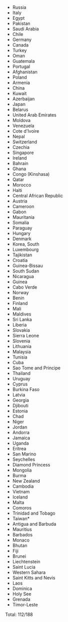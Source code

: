 * Russia
* Italy
* Egypt
* Pakistan
* Saudi Arabia
* Chile
* Germany
* Canada
* Turkey
* Oman
* Guatemala
* Portugal
* Afghanistan
* Poland
* Armenia
* China
* Kuwait
* Azerbaijan
* Japan
* Belarus
* United Arab Emirates
* Moldova
* Venezuela
* Cote d'Ivoire
* Nepal
* Switzerland
* Czechia
* Singapore
* Ireland
* Bahrain
* Ghana
* Congo (Kinshasa)
* Qatar
* Morocco
* Haiti
* Central African Republic
* Austria
* Cameroon
* Gabon
* Mauritania
* Somalia
* Paraguay
* Hungary
* Denmark
* Korea, South
* Luxembourg
* Tajikistan
* Croatia
* Guinea-Bissau
* South Sudan
* Nicaragua
* Guinea
* Cabo Verde
* Norway
* Benin
* Finland
* Mali
* Maldives
* Sri Lanka
* Liberia
* Slovakia
* Sierra Leone
* Slovenia
* Lithuania
* Malaysia
* Tunisia
* Cuba
* Sao Tome and Principe
* Thailand
* Uruguay
* Cyprus
* Burkina Faso
* Latvia
* Georgia
* Djibouti
* Estonia
* Chad
* Niger
* Jordan
* Andorra
* Jamaica
* Uganda
* Eritrea
* San Marino
* Seychelles
* Diamond Princess
* Mongolia
* Burma
* New Zealand
* Cambodia
* Vietnam
* Iceland
* Malta
* Comoros
* Trinidad and Tobago
* Taiwan*
* Antigua and Barbuda
* Mauritius
* Barbados
* Monaco
* Bhutan
* Fiji
* Brunei
* Liechtenstein
* Saint Lucia
* Western Sahara
* Saint Kitts and Nevis
* Laos
* Dominica
* Holy See
* Grenada
* Timor-Leste

Total: 112/188